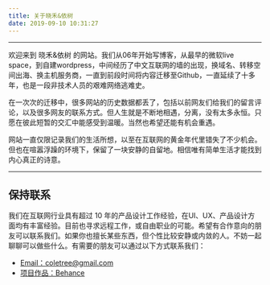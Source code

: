 ```yaml
---
title: 关于晓禾&依树
date: 2019-09-10 10:31:27
---
```


----

欢迎来到 晓禾&依树 的网站。我们从06年开始写博客，从最早的微软live space，到自建wordpress，中间经历了中文互联网的墙的出现，换域名、转移空间出海、换主机服务商，一直到前段时间将内容迁移至Github，一直延续了十多年，也是一段非技术人员的艰难网络逃难史。

在一次次的迁移中，很多网站的历史数据都丢了，包括以前网友们给我们的留言评论，以及很多网友的联系方式。但人生就是不断地相遇，分离，没有太多永恒。只愿在彼此短暂的交汇中能感受到温暖。当然也希望还能有机会重遇。

网站一直仅限记录我们的生活所想，以至在互联网的黄金年代里错失了不少机会。但也在喧嚣浮躁的环境下，保留了一块安静的自留地。相信唯有简单生活才能找到内心真正的诗意。

----

## 保持联系

我们在互联网行业具有超过 10 年的产品设计工作经验，在UI、UX、产品设计方面均有丰富经验。目前也寻求远程工作，或自由职业的可能。希望有合作意向的朋友可以联系我们。如果你也擅长某些东西，但个性比较安静或内敛的人。不妨一起聊聊可以做些什么。有需要的朋友可以通过以下方式联系我们：

* [Email：coletree@gmail.com](mailto:Email：coletree@gmail.com)
* [项目作品：Behance](https://www.behance.net/coletree/)
